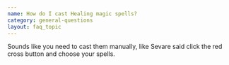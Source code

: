 ```yaml
---
name: How do I cast Healing magic spells?
category: general-questions
layout: faq_topic
---
```

Sounds like you need to cast them manually, like Sevare said click the red cross button and choose your spells.